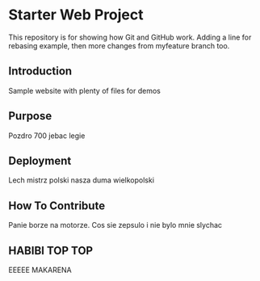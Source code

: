 # Starter Web Project

This repository is for showing how Git and GitHub work. Adding a line for rebasing example, then more changes from myfeature branch too.

## Introduction

Sample website with plenty of files for demos

## Purpose

Pozdro 700 jebac legie

## Deployment

Lech mistrz polski nasza duma wielkopolski

## How To Contribute

Panie borze na motorze. Cos sie zepsulo i nie bylo mnie slychac

## HABIBI TOP TOP

EEEEE MAKARENA